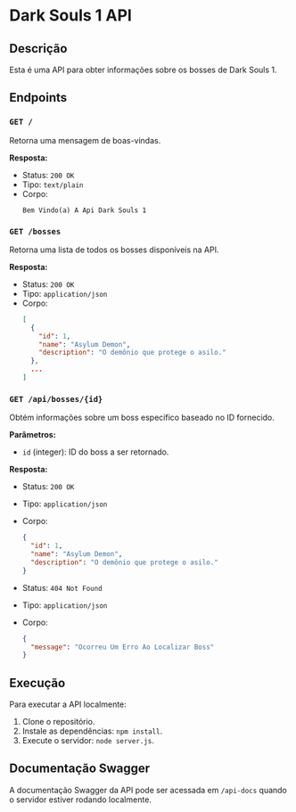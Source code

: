 # Dark Souls 1 API

## Descrição

Esta é uma API para obter informações sobre os bosses de Dark Souls 1.

## Endpoints

### `GET /`

Retorna uma mensagem de boas-vindas.

**Resposta:**

- Status: `200 OK`
- Tipo: `text/plain`
- Corpo:
  ```plaintext
  Bem Vindo(a) A Api Dark Souls 1
  ```

### `GET /bosses`

Retorna uma lista de todos os bosses disponíveis na API.

**Resposta:**

- Status: `200 OK`
- Tipo: `application/json`
- Corpo:
  ```json
  [
    {
      "id": 1,
      "name": "Asylum Demon",
      "description": "O demônio que protege o asilo."
    },
    ...
  ]
  ```

### `GET /api/bosses/{id}`

Obtém informações sobre um boss específico baseado no ID fornecido.

**Parâmetros:**

- `id` (integer): ID do boss a ser retornado.

**Resposta:**

- Status: `200 OK`
- Tipo: `application/json`
- Corpo:
  ```json
  {
    "id": 1,
    "name": "Asylum Demon",
    "description": "O demônio que protege o asilo."
  }
  ```

- Status: `404 Not Found`
- Tipo: `application/json`
- Corpo:
  ```json
  {
    "message": "Ocorreu Um Erro Ao Localizar Boss"
  }
  ```

## Execução

Para executar a API localmente:

1. Clone o repositório.
2. Instale as dependências: `npm install`.
3. Execute o servidor: `node server.js`.

## Documentação Swagger

A documentação Swagger da API pode ser acessada em `/api-docs` quando o servidor estiver rodando localmente.